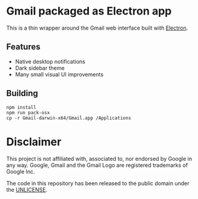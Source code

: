 # Gmail packaged as Electron app

This is a thin wrapper around the Gmail web interface built with
[Electron](https://electronjs.org).

## Features

- Native desktop notifications
- Dark sidebar theme
- Many small visual UI improvements

## Building

```
npm install
npm run pack-osx
cp -r Gmail-darwin-x64/Gmail.app /Applications
```

# Disclaimer

This project is not affiliated with, associated to, nor endorsed by Google
in any way. Google, Gmail and the Gmail Logo are registered
trademarks of Google Inc.

The code in this repository has been released to the public domain
under the [UNLICENSE](./UNLICENSE).
